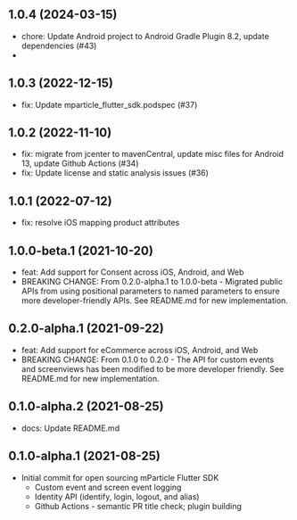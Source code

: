 ## 1.0.4  (2024-03-15)

* chore: Update Android project to Android Gradle Plugin 8.2, update dependencies (#43)
* 
## 1.0.3  (2022-12-15)

* fix: Update mparticle_flutter_sdk.podspec (#37)

## 1.0.2  (2022-11-10)

* fix: migrate from jcenter to mavenCentral, update misc files for Android 13, update Github Actions (#34)
* fix: Update license and static analysis issues (#36)

## 1.0.1  (2022-07-12)

* fix: resolve iOS mapping product attributes
  
## 1.0.0-beta.1  (2021-10-20)

* feat: Add support for Consent across iOS, Android, and Web
* BREAKING CHANGE: From 0.2.0-alpha.1 to 1.0.0-beta - Migrated public APIs from using positional parameters to named parameters to ensure more developer-friendly APIs. See README.md for new implementation.

## 0.2.0-alpha.1  (2021-09-22)

* feat: Add support for eCommerce across iOS, Android, and Web
* BREAKING CHANGE: From 0.1.0 to 0.2.0 - The API for custom events and screenviews has been modified to be more developer friendly. See README.md for new implementation.

## 0.1.0-alpha.2  (2021-08-25)

* docs: Update README.md 

## 0.1.0-alpha.1 (2021-08-25)

* Initial commit for open sourcing mParticle Flutter SDK
  * Custom event and screen event logging
  * Identity API (identify, login, logout, and alias)
  * Github Actions - semantic PR title check; plugin building